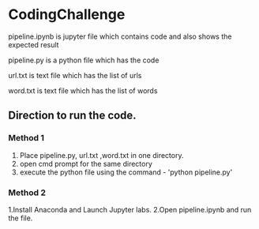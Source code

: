 # CodingChallenge

pipeline.ipynb is jupyter file which contains code and also shows the expected result

pipeline.py is a python file which has the code

url.txt is text file which has the list of urls

word.txt is text file which has the list of words

## Direction to run the code.

### Method 1

1. Place pipeline.py, url.txt ,word.txt in one directory.
2. open cmd prompt for the same directory
3. execute the python file using the command - 'python pipeline.py'

### Method 2

1.Install Anaconda and Launch Jupyter labs.
2.Open pipeline.ipynb and run the file.
